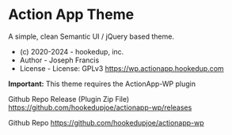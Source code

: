 # Action App Theme

A simple, clean Semantic UI / jQuery based theme.

* (c) 2020-2024 - hookedup, inc.
* Author - Joseph Francis
* License - License: GPLv3
https://wp.actionapp.hookedup.com

**Important:** This theme requires the ActionApp-WP plugin

Github Repo Release (Plugin Zip File)
https://github.com/hookedupjoe/actionapp-wp/releases

Github Repo
https://github.com/hookedupjoe/actionapp-wp

